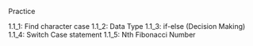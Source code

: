 Practice

1.1_1: Find character case
1.1_2: Data Type
1.1_3: if-else (Decision Making)
1.1_4: Switch Case statement
1.1_5: Nth Fibonacci Number
